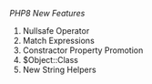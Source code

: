 *PHP8 New Features*

1. Nullsafe Operator
2. Match Expressions
3. Constractor Property Promotion 
4. $Object::Class
5. New String Helpers
